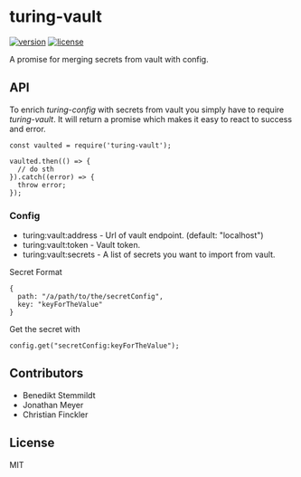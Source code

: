 # turing-vault

[![version](https://img.shields.io/npm/v/turing-vault.svg)](https://www.npmjs.com/package/turing-vault) [![license](https://img.shields.io/npm/l/turing-vault.svg)](./LICENSE)

A promise for merging secrets from vault with config.

## API

To enrich _turing-config_ with secrets from vault you simply have to require _turing-vault_. It will return a promise which makes it easy to react to success and error.

    const vaulted = require('turing-vault');

    vaulted.then(() => {
      // do sth
    }).catch((error) => {
      throw error;
    });

### Config

- turing:vault:address - Url of vault endpoint. (default: "localhost")
- turing:vault:token -  Vault token.
- turing:vault:secrets - A list of secrets you want to import from vault.

Secret Format

    {
      path: "/a/path/to/the/secretConfig",
      key: "keyForTheValue"
    }

Get the secret with

    config.get("secretConfig:keyForTheValue");

## Contributors

- Benedikt Stemmildt
- Jonathan Meyer
- Christian Finckler

## License

MIT
